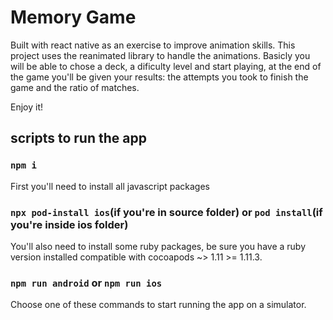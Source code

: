 # Memory Game 
Built with react native as an exercise to improve animation skills. 
This project uses the reanimated library to handle the animations.
Basicly you will be able to chose a deck, a dificulty level and start playing, at the 
end of the game you'll be given your results: the attempts you took to finish the game 
and the ratio of matches.

Enjoy it!


## scripts to run the app

### `npm i`
First you'll need to install all javascript packages

### `npx pod-install ios`(if you're in source folder) or `pod install`(if you're inside ios folder)
You'll also need to install some ruby packages, be sure you have a ruby version installed compatible with cocoapods ~> 1.11 >= 1.11.3.

### `npm run android` or `npm run ios`
Choose one of these commands to start running the app on a simulator.
